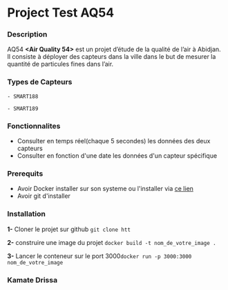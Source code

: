 # Project Test AQ54

### Description
AQ54 **<Air Quality 54>** est un projet d’étude de la qualité de l’air à Abidjan. Il
consiste à déployer des capteurs dans la ville dans le but de mesurer la
quantité de particules fines dans l’air.

### Types de Capteurs
    - SMART188 

    - SMART189
### Fonctionnalites
- Consulter en temps réel(chaque 5 secondes) les données des deux capteurs
- Consulter en fonction d'une date les données d'un capteur spécifique


### Prerequits 
- Avoir Docker installer sur son systeme ou l'installer via [ce lien](https://docker.com/get-started)
- Avoir git d'installer 

### Installation

**1-** Cloner le projet sur github ```git clone htt```

**2-** construire une image du projet ```docker build -t nom_de_votre_image .```

**3-** Lancer le conteneur sur le port 3000```docker run -p 3000:3000 nom_de_votre_image```


### Kamate Drissa




